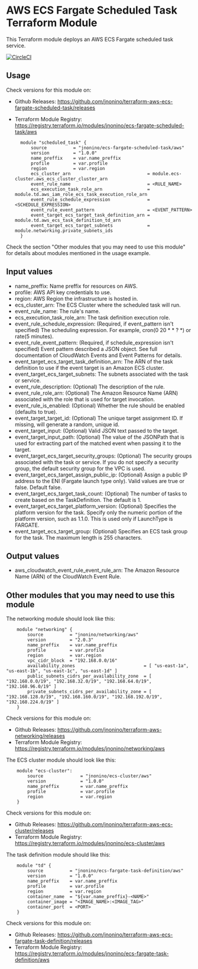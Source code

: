 # AWS ECS Fargate Scheduled Task Terraform Module #

This Terraform module deploys an AWS ECS Fargate scheduled task service.

[![CircleCI](https://circleci.com/gh/jnonino/terraform-aws-ecs-fargate-scheduled-task/tree/master.svg?style=svg)](https://circleci.com/gh/jnonino/terraform-aws-ecs-fargate-scheduled-task/tree/master)

## Usage

Check versions for this module on:
* Github Releases: <https://github.com/jnonino/terraform-aws-ecs-fargate-scheduled-task/releases>
* Terraform Module Registry: <https://registry.terraform.io/modules/jnonino/ecs-fargate-scheduled-task/aws>

        module "scheduled_task" {
    	    source          = "jnonino/ecs-fargate-scheduled-task/aws"
            version         = "1.0.0"
            name_preffix    = var.name_preffix
            profile         = var.profile
            region          = var.region
            ecs_cluster_arn                             = module.ecs-cluster.aws_ecs_cluster_cluster_arn
            event_rule_name                             = <RULE_NAME>
            ecs_execution_task_role_arn                 = module.td.aws_iam_role_ecs_task_execution_role_arn
            event_rule_schedule_expression              = <SCHEDULE_EXPRESSION>
            event_rule_event_pattern                    = <EVENT_PATTERN>
            event_target_ecs_target_task_definition_arn = module.td.aws_ecs_task_definition_td_arn
            event_target_ecs_target_subnets             = module.networking.private_subnets_ids
    	}

Check the section "Other modules that you may need to use this module" for details about modules mentioned in the usage example.

## Input values

* name_preffix: Name preffix for resources on AWS.
* profile: AWS API key credentials to use.
* region: AWS Region the infrastructure is hosted in.
* ecs_cluster_arn: The ECS Cluster where the scheduled task will run.
* event_rule_name: The rule's name.
* ecs_execution_task_role_arn: The task definition execution role.
* event_rule_schedule_expression: (Required, if event_pattern isn't specified) The scheduling expression. For example, cron(0 20 * * ? *) or rate(5 minutes).
* event_rule_event_pattern: (Required, if schedule_expression isn't specified) Event pattern described a JSON object. See full documentation of CloudWatch Events and Event Patterns for details.
* event_target_ecs_target_task_definition_arn: The ARN of the task definition to use if the event target is an Amazon ECS cluster.
* event_target_ecs_target_subnets: The subnets associated with the task or service.
* event_rule_description: (Optional) The description of the rule.
* event_rule_role_arn: (Optional) The Amazon Resource Name (ARN) associated with the role that is used for target invocation.
* event_rule_is_enabled: (Optional) Whether the rule should be enabled (defaults to true).
* event_target_target_id: (Optional) The unique target assignment ID. If missing, will generate a random, unique id.
* event_target_input: (Optional) Valid JSON text passed to the target.
* event_target_input_path: (Optional) The value of the JSONPath that is used for extracting part of the matched event when passing it to the target.
* event_target_ecs_target_security_groups: (Optional) The security groups associated with the task or service. If you do not specify a security group, the default security group for the VPC is used.
* event_target_ecs_target_assign_public_ip: (Optional) Assign a public IP address to the ENI (Fargate launch type only). Valid values are true or false. Default false.
* event_target_ecs_target_task_count: (Optional) The number of tasks to create based on the TaskDefinition. The default is 1.
* event_target_ecs_target_platform_version: (Optional) Specifies the platform version for the task. Specify only the numeric portion of the platform version, such as 1.1.0. This is used only if LaunchType is FARGATE.
* event_target_ecs_target_group: (Optional) Specifies an ECS task group for the task. The maximum length is 255 characters.

## Output values

* aws_cloudwatch_event_rule_event_rule_arn: The Amazon Resource Name (ARN) of the CloudWatch Event Rule.

## Other modules that you may need to use this module

The networking module should look like this:

        module "networking" {
    		source          = "jnonino/networking/aws"
            version         = "2.0.3"
            name_preffix    = var.name_preffix
            profile         = var.profile
            region          = var.region
            vpc_cidr_block  = "192.168.0.0/16"
            availability_zones                          = [ "us-east-1a", "us-east-1b", "us-east-1c", "us-east-1d" ]
            public_subnets_cidrs_per_availability_zone  = [ "192.168.0.0/19", "192.168.32.0/19", "192.168.64.0/19", "192.168.96.0/19" ]
            private_subnets_cidrs_per_availability_zone = [ "192.168.128.0/19", "192.168.160.0/19", "192.168.192.0/19", "192.168.224.0/19" ]
    	}

Check versions for this module on:
* Github Releases: <https://github.com/jnonino/terraform-aws-networking/releases>
* Terraform Module Registry: <https://registry.terraform.io/modules/jnonino/networking/aws>

The ECS cluster module should look like this:

        module "ecs-cluster": 
            source              = "jnonino/ecs-cluster/aws"
            version             = "1.0.0"
            name_preffix        = var.name_preffix
            profile             = var.profile
            region              = var.region
        }

Check versions for this module on:
* Github Releases: <https://github.com/jnonino/terraform-aws-ecs-cluster/releases>
* Terraform Module Registry: <https://registry.terraform.io/modules/jnonino/ecs-cluster/aws>

The task definition module should like this:

        module "td" {
    	    source          = "jnonino/ecs-fargate-task-definition/aws"
            version         = "1.0.0"
            name_preffix    = var.name_preffix
            profile         = var.profile
            region          = var.region
            container_name  = "${var.name_preffix}-<NAME>"
            container_image = "<IMAGE_NAME>:<IMAGE_TAG>"
            container_port  = <PORT>
    	}

Check versions for this module on:
* Github Releases: <https://github.com/jnonino/terraform-aws-ecs-fargate-task-definition/releases>
* Terraform Module Registry: <https://registry.terraform.io/modules/jnonino/ecs-fargate-task-definition/aws>

